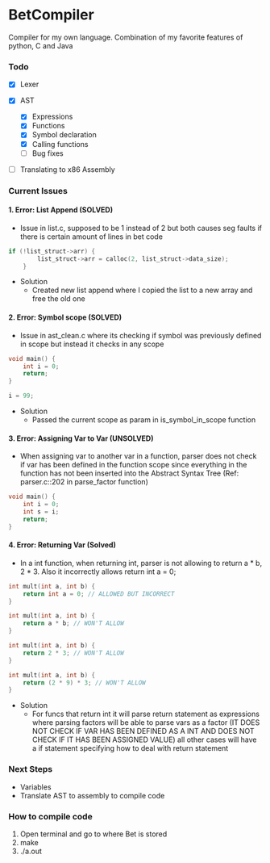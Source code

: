 # BetCompiler
Compiler for my own language. Combination of my favorite features of python, C and Java

### Todo
- [x] Lexer

- [x] AST
  - [x] Expressions
  - [x] Functions
  - [x] Symbol declaration 
  - [x] Calling functions
  - [ ] Bug fixes

- [ ] Translating to x86 Assembly

### Current Issues

#### 1. Error: List Append (SOLVED)
- Issue in list.c, supposed to be 1 instead of 2 but both causes seg faults if there is certain amount of lines in bet code

```c
if (!list_struct->arr) {
        list_struct->arr = calloc(2, list_struct->data_size);
    }
```
-  Solution
    - Created new list append where I copied the list to a new array and free the old one


#### 2. Error: Symbol scope (SOLVED)
- Issue in ast_clean.c where its checking if symbol was previously defined in scope but instead it checks in any scope

```c
void main() {
    int i = 0;
    return;
}

i = 99;
```
 - Solution
    - Passed the current scope as param in is_symbol_in_scope function

#### 3. Error: Assigning Var to Var (UNSOLVED)
- When assigning var to another var in a function, parser does not check if var has been defined in the function scope
  since everything in the function has not been inserted into the Abstract Syntax Tree (Ref: parser.c::202 in parse_factor function)

```c
void main() {
    int i = 0;
    int s = i;
    return;
}
```
#### 4. Error: Returning Var (Solved)
- In a int function, when returning int, parser is not allowing to return a * b, 2 * 3. Also it incorrectly allows
  return int a = 0;

```c
int mult(int a, int b) {
    return int a = 0; // ALLOWED BUT INCORRECT
}

int mult(int a, int b) {
    return a * b; // WON'T ALLOW
}

int mult(int a, int b) {
    return 2 * 3; // WON'T ALLOW
}

int mult(int a, int b) {
    return (2 * 9) * 3; // WON'T ALLOW
}
```
- Solution
    - For funcs that return int it will parse return statement as expressions where parsing factors will be able to parse
      vars as a factor (IT DOES NOT CHECK IF VAR HAS BEEN DEFINED AS A INT AND DOES NOT CHECK IF IT HAS BEEN ASSIGNED VALUE)
      all other cases will have a if statement specifying how to deal with return statement



 

### Next Steps
- Variables
- Translate AST to assembly to compile code


### How to compile code

1. Open terminal and go to where Bet is stored
2. make
3. ./a.out <bet file name>
